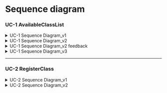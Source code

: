 # Sequence diagram

### UC-1 AvailableClassList
<details><summary>UC-1 Sequence Diagram_v1</summary>
  
![Student_UC-1_v1](https://user-images.githubusercontent.com/79308015/117747494-4088dc80-b249-11eb-9bd1-34d884c54a1c.JPG)

</details>

<details><summary>UC-1 Sequence Diagram_v2</summary>
  
![Student_UC-1_v2](https://user-images.githubusercontent.com/79308015/117747920-03711a00-b24a-11eb-9ce3-7f8447c69784.JPG)
: DB에 접속할 때는 SQL을 사용하므로 loop 블록 삭제</br>
: UI-Controller-Service-Repository-DB 형식을 사용하여 구체화</br>
: 수업 검색 시에 수업 존재여부를 isExist로 구성하여 true일 경우 status code:200을 , false일 경우 status code: 404를 반환하도록 함

</details>

<details><summary>UC-1 Sequence Diagram_v2 feedback</summary>
  
- [이한용] **click 개설 수업 조회** 부터 Database까지 가는 모든 함수에 *userID*가 parameter로 들어가야 할 것 같습니다.
**controller** 에서 **n:className** 을 destroy하는 작업을 맨 하단에 넣으면 좋을거 같아요.
**user interface**에서 result를 받고 page가 갱신되는 다이어그램을 넣어야 할 것 같습니다.
- [정나린] UI에서 user에게 보여지는 화면을 표시해야할 것 같습니다.
     - enter className 전, alt block 안
     
    click 개설 수업 조회 부분이 본인 학교의 모든 수업을 조회하려는 목적이라면 특정 수업을 의미하는 parameter가 필요하지 않을 것 같습니다.(한용님 feedback에 대한 의견)

</details>

<details><summary>UC-1 Sequence Diagram_v3</summary>
  
![Student_UC-1_v3-2](https://user-images.githubusercontent.com/79308015/118233252-9d47f980-b4cc-11eb-8c6b-0082537dedb8.JPG)
: 수업 검색 시에 수업명 validation 과정을 추가하여 val에 true/false를 반환받음. true일 떄는 검색, false일 때는 error alert</br>
: status code를 상황에 따라 받지 않고 하나의 변수로 받도록 함</br>
: className 객체 destrpy 과정, display 되는 과정 추가</br>
: Repository가 DB에 접속할 때, SQL을 사용하므로 함수 형식 대신에 request 사용

</details>

---
### UC-2 RegisterClass
<details>
<summary>UC-2 Sequence Diagram_v1</summary>

![Student_UC2_draft](https://user-images.githubusercontent.com/76427521/117476952-60de4000-af98-11eb-9006-c3b9e2b5d487.jpg)

</details>

<details>
<summary>UC-2 Sequence Diagram_v2</summary>  

![Student-SD-UC2](https://user-images.githubusercontent.com/76427521/117756022-581b9180-b258-11eb-8527-969a6961ba20.PNG)


</details>


